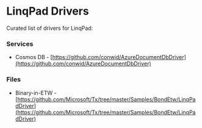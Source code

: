 # LinqPad Drivers

Curated list of drivers for LinqPad:

### Services

- Cosmos DB - [https://github.com/conwid/AzureDocumentDbDriver](https://github.com/conwid/AzureDocumentDbDriver)

### Files

- Binary-in-ETW - [https://github.com/Microsoft/Tx/tree/master/Samples/BondEtw/LinqPadDriver](https://github.com/Microsoft/Tx/tree/master/Samples/BondEtw/LinqPadDriver)
